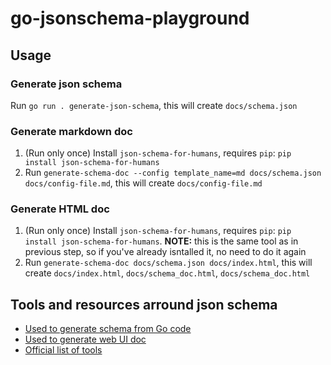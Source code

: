 # go-jsonschema-playground

## Usage

### Generate json schema

Run `go run . generate-json-schema`, this will create `docs/schema.json`

### Generate markdown doc

1. (Run only once) Install `json-schema-for-humans`, requires `pip`: `pip install json-schema-for-humans`
2. Run `generate-schema-doc --config template_name=md docs/schema.json docs/config-file.md`, this will create `docs/config-file.md`

### Generate HTML doc

1. (Run only once) Install `json-schema-for-humans`, requires `pip`: `pip install json-schema-for-humans`. **NOTE:** this is the same tool as in previous step, so if you've already isntalled it, no need to do it again
2. Run `generate-schema-doc docs/schema.json docs/index.html`, this will create `docs/index.html`, `docs/schema_doc.html`, `docs/schema_doc.html`
## Tools and resources arround json schema

- [Used to generate schema from Go code](https://github.com/invopop/jsonschema)
- [Used to generate web UI doc](https://github.com/coveooss/json-schema-for-humans)
- [Official list of tools](https://json-schema.org/implementations.html)